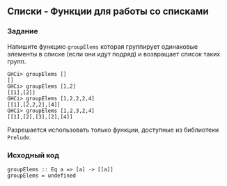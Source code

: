 ## Списки - Функции для работы со списками

### Задание

Напишите функцию `groupElems` которая группирует одинаковые элементы в списке (если они идут подряд) и возвращает список таких групп.

```
GHCi> groupElems []
[]
GHCi> groupElems [1,2]
[[1],[2]]
GHCi> groupElems [1,2,2,2,4]
[[1],[2,2,2],[4]]
GHCi> groupElems [1,2,3,2,4]
[[1],[2],[3],[2],[4]]
```

Разрешается использовать только функции, доступные из библиотеки `Prelude`.

### Исходный код

```
groupElems :: Eq a => [a] -> [[a]]
groupElems = undefined
```
